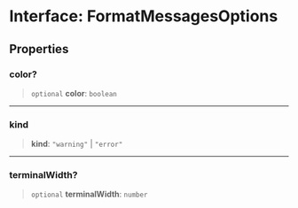 # Interface: FormatMessagesOptions

## Properties

### color?

> `optional` **color**: `boolean`

***

### kind

> **kind**: `"warning"` \| `"error"`

***

### terminalWidth?

> `optional` **terminalWidth**: `number`
